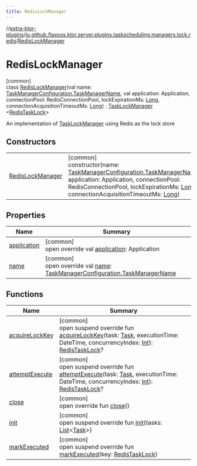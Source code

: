 ```yaml
---
title: RedisLockManager
---
```


//[extra-ktor-plugins](../../../index.md)/[io.github.flaxoos.ktor.server.plugins.taskscheduling.managers.lock.redis](../index.md)/[RedisLockManager](index.md)

# RedisLockManager

[common]\
class [RedisLockManager](index.md)(val
name: [TaskManagerConfiguration.TaskManagerName](../../io.github.flaxoos.ktor.server.plugins.taskscheduling.managers/-task-manager-configuration/-task-manager-name/index.md),
val application: Application, connectionPool: RedisConnectionPool,
lockExpirationMs: [Long](https://kotlinlang.org/api/latest/jvm/stdlib/kotlin/-long/index.md),
connectionAcquisitionTimeoutMs: [Long](https://kotlinlang.org/api/latest/jvm/stdlib/kotlin/-long/index.md)) : [TaskLockManager](../../io.github.flaxoos.ktor.server.plugins.taskscheduling.managers.lock/-task-lock-manager/index.md)
&lt;[RedisTaskLock](../-redis-task-lock/index.md)&gt;

An implementation
of [TaskLockManager](../../io.github.flaxoos.ktor.server.plugins.taskscheduling.managers.lock/-task-lock-manager/index.md)
using Redis as the lock store

## Constructors

|                                            |                                                                                                                                                                                                                                                                                                                                                                                                                                                                                 |
|--------------------------------------------|---------------------------------------------------------------------------------------------------------------------------------------------------------------------------------------------------------------------------------------------------------------------------------------------------------------------------------------------------------------------------------------------------------------------------------------------------------------------------------|
| [RedisLockManager](-redis-lock-manager.md) | [common]<br>constructor(name: [TaskManagerConfiguration.TaskManagerName](../../io.github.flaxoos.ktor.server.plugins.taskscheduling.managers/-task-manager-configuration/-task-manager-name/index.md), application: Application, connectionPool: RedisConnectionPool, lockExpirationMs: [Long](https://kotlinlang.org/api/latest/jvm/stdlib/kotlin/-long/index.md), connectionAcquisitionTimeoutMs: [Long](https://kotlinlang.org/api/latest/jvm/stdlib/kotlin/-long/index.md)) |

## Properties

| Name                          | Summary                                                                                                                                                                                                                |
|-------------------------------|------------------------------------------------------------------------------------------------------------------------------------------------------------------------------------------------------------------------|
| [application](application.md) | [common]<br>open override val [application](application.md): Application                                                                                                                                               |
| [name](name.md)               | [common]<br>open override val [name](name.md): [TaskManagerConfiguration.TaskManagerName](../../io.github.flaxoos.ktor.server.plugins.taskscheduling.managers/-task-manager-configuration/-task-manager-name/index.md) |

## Functions

| Name                                                                                                                             | Summary                                                                                                                                                                                                                                                                                                                                                                                                                                    |
|----------------------------------------------------------------------------------------------------------------------------------|--------------------------------------------------------------------------------------------------------------------------------------------------------------------------------------------------------------------------------------------------------------------------------------------------------------------------------------------------------------------------------------------------------------------------------------------|
| [acquireLockKey](acquire-lock-key.md)                                                                                            | [common]<br>open suspend override fun [acquireLockKey](acquire-lock-key.md)(task: [Task](../../io.github.flaxoos.ktor.server.plugins.taskscheduling.tasks/-task/index.md), executionTime: DateTime, concurrencyIndex: [Int](https://kotlinlang.org/api/latest/jvm/stdlib/kotlin/-int/index.md)): [RedisTaskLock](../-redis-task-lock/index.md)?                                                                                            |
| [attemptExecute](../../io.github.flaxoos.ktor.server.plugins.taskscheduling.managers.lock/-task-lock-manager/attempt-execute.md) | [common]<br>open suspend override fun [attemptExecute](../../io.github.flaxoos.ktor.server.plugins.taskscheduling.managers.lock/-task-lock-manager/attempt-execute.md)(task: [Task](../../io.github.flaxoos.ktor.server.plugins.taskscheduling.tasks/-task/index.md), executionTime: DateTime, concurrencyIndex: [Int](https://kotlinlang.org/api/latest/jvm/stdlib/kotlin/-int/index.md)): [RedisTaskLock](../-redis-task-lock/index.md)? |
| [close](close.md)                                                                                                                | [common]<br>open override fun [close](close.md)()                                                                                                                                                                                                                                                                                                                                                                                          |
| [init](init.md)                                                                                                                  | [common]<br>open suspend override fun [init](init.md)(tasks: [List](https://kotlinlang.org/api/latest/jvm/stdlib/kotlin.collections/-list/index.md)&lt;[Task](../../io.github.flaxoos.ktor.server.plugins.taskscheduling.tasks/-task/index.md)&gt;)                                                                                                                                                                                        |
| [markExecuted](index.md#-715430314%2FFunctions%2F1182336650)                                                                     | [common]<br>open suspend override fun [markExecuted](index.md#-715430314%2FFunctions%2F1182336650)(key: [RedisTaskLock](../-redis-task-lock/index.md))                                                                                                                                                                                                                                                                                     |

